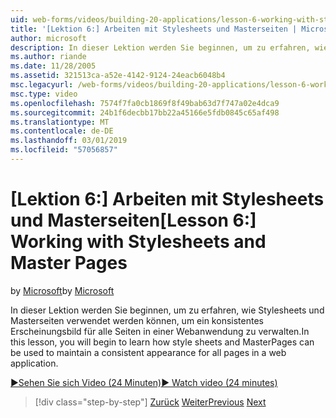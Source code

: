 ```yaml
---
uid: web-forms/videos/building-20-applications/lesson-6-working-with-stylesheets-and-master-pages
title: '[Lektion 6:] Arbeiten mit Stylesheets und Masterseiten | Microsoft-Dokumentation'
author: microsoft
description: In dieser Lektion werden Sie beginnen, um zu erfahren, wie Stylesheets und Masterseiten verwendet werden können, um ein konsistentes Erscheinungsbild für alle Seiten in einer Webanwendung zu verwalten.
ms.author: riande
ms.date: 11/28/2005
ms.assetid: 321513ca-a52e-4142-9124-24eacb6048b4
msc.legacyurl: /web-forms/videos/building-20-applications/lesson-6-working-with-stylesheets-and-master-pages
msc.type: video
ms.openlocfilehash: 7574f7fa0cb1869f8f49bab63d7f747a02e4dca9
ms.sourcegitcommit: 24b1f6decbb17bb22a45166e5fdb0845c65af498
ms.translationtype: MT
ms.contentlocale: de-DE
ms.lasthandoff: 03/01/2019
ms.locfileid: "57056857"
---
```

<a name="lesson-6-working-with-stylesheets-and-master-pages"></a><span data-ttu-id="b74f3-103">[Lektion 6:] Arbeiten mit Stylesheets und Masterseiten</span><span class="sxs-lookup"><span data-stu-id="b74f3-103">[Lesson 6:] Working with Stylesheets and Master Pages</span></span>
====================
<span data-ttu-id="b74f3-104">by [Microsoft](https://github.com/microsoft)</span><span class="sxs-lookup"><span data-stu-id="b74f3-104">by [Microsoft](https://github.com/microsoft)</span></span>

<span data-ttu-id="b74f3-105">In dieser Lektion werden Sie beginnen, um zu erfahren, wie Stylesheets und Masterseiten verwendet werden können, um ein konsistentes Erscheinungsbild für alle Seiten in einer Webanwendung zu verwalten.</span><span class="sxs-lookup"><span data-stu-id="b74f3-105">In this lesson, you will begin to learn how style sheets and MasterPages can be used to maintain a consistent appearance for all pages in a web application.</span></span>

[<span data-ttu-id="b74f3-106">&#9654;Sehen Sie sich Video (24 Minuten)</span><span class="sxs-lookup"><span data-stu-id="b74f3-106">&#9654; Watch video (24 minutes)</span></span>](https://channel9.msdn.com/Blogs/ASP-NET-Site-Videos/lesson-6-working-with-stylesheets-and-master-pages)

> [!div class="step-by-step"]
> <span data-ttu-id="b74f3-107">[Zurück](lesson-5-debugging-and-tracing-your-website.md)
> [Weiter](lesson-7-databinding-to-user-interface-controls.md)</span><span class="sxs-lookup"><span data-stu-id="b74f3-107">[Previous](lesson-5-debugging-and-tracing-your-website.md)
[Next](lesson-7-databinding-to-user-interface-controls.md)</span></span>
